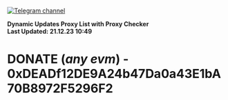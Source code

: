 [![Telegram channel](https://img.shields.io/endpoint?url=https://runkit.io/damiankrawczyk/telegram-badge/branches/master?url=https://t.me/n4z4v0d)](https://t.me/n4z4v0d) 

**Dynamic Updates Proxy List with Proxy Checker**  
**Last Updated: 21.12.23 10:49**

# DONATE (_any evm_) - 0xDEADf12DE9A24b47Da0a43E1bA70B8972F5296F2
